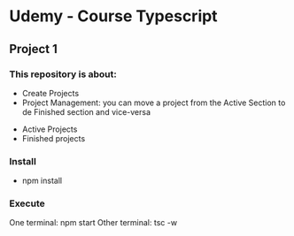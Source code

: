 # Udemy - Course Typescript 

## Project 1

### This repository is about:
* Create Projects
* Project Management: you can move a project from the Active Section to de Finished section and vice-versa 
- Active Projects
- Finished projects

### Install
* npm install

### Execute
One terminal: npm start
Other terminal: tsc -w